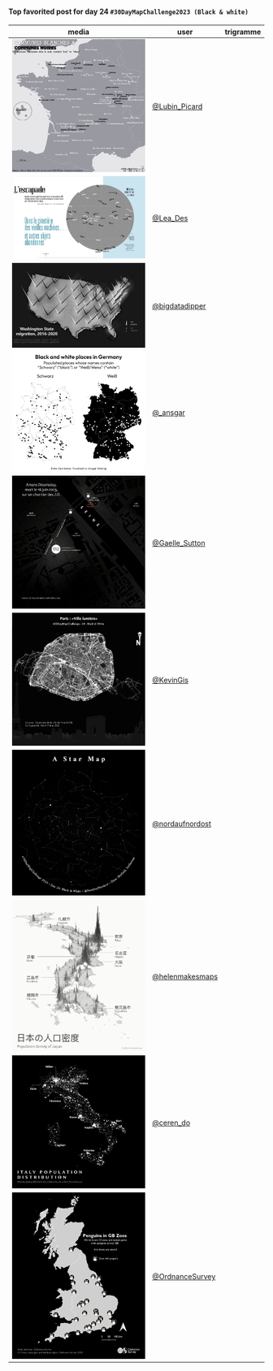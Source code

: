 #### Top favorited post for day 24 `#30DayMapChallenge2023 (Black & white)`

| media | user | trigramme |
|-------|------|-----------|
|![image](uploads/95b8d6d48434e471cc5c1591be21029e/image.png)|[@Lubin_Picard](https://twitter.com/Lubin_Picard/status/1727945147051331732)|  |
|![image](uploads/06e400c0a0691e2b515557a19442874d/image.png)|[@Lea_Des](https://twitter.com/Lea_Des/status/1727938347446710604)|  |
|![image](uploads/73a7b1242b9159f862f8b8d782687c07/image.png)|[@bigdatadipper](https://twitter.com/bigdatadipper/status/1727925538063552577)|  |
|![image](uploads/a50eb83539d931b4a6835cdb27788c72/image.png)|[@_ansgar](https://twitter.com/_ansgar/status/1727958011899965820)|  |
|![image](uploads/1c5d88ac7ce19989e91fb4eb37fcfaf5/image.png)|[@Gaelle_Sutton](https://twitter.com/Gaelle_Sutton/status/1727999328516514087)|  |
|![image](uploads/a0919ddc7935dc9e2809aa251d7d80bc/image.png)|[@KevinGis](https://twitter.com/KevinGis/status/1727956468467396879)|  |
|![image](uploads/2aacae86fed0ff7a0432b866b3c64c6c/image.png)|[@nordaufnordost](https://twitter.com/nordaufnordost/status/1728132160299889049)|  |
|![image](uploads/accd13954028a1cf0a24c6e0b12353ea/image.png)|[@helenmakesmaps](https://twitter.com/helenmakesmaps/status/1728095220368089394)|  |
|![image](uploads/4b135e36b950afb47d09b7004e83f19c/image.png)|[@ceren_do](https://twitter.com/ceren_do/status/1728029983342211433)|  |
|![image](uploads/e19928a48381ed7252d67c5c64b41921/image.png)|[@OrdnanceSurvey](https://twitter.com/OrdnanceSurvey/status/1728017762595790989)|  |